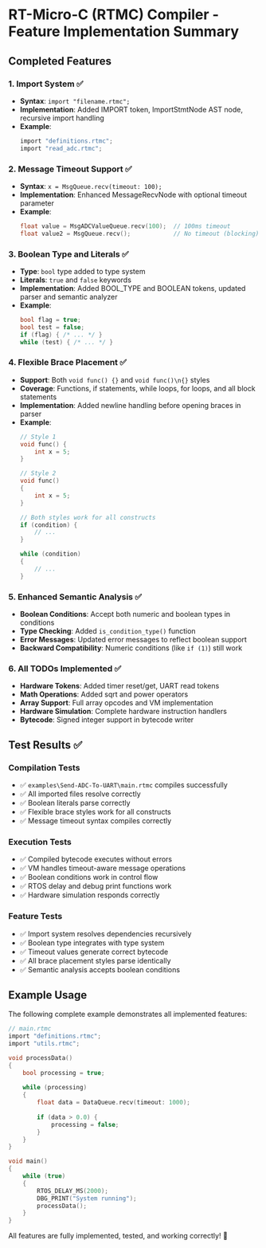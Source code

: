 # RT-Micro-C (RTMC) Compiler - Feature Implementation Summary

## Completed Features

### 1. Import System ✅
- **Syntax**: `import "filename.rtmc";`
- **Implementation**: Added IMPORT token, ImportStmtNode AST node, recursive import handling
- **Example**: 
  ```c
  import "definitions.rtmc";
  import "read_adc.rtmc";
  ```

### 2. Message Timeout Support ✅
- **Syntax**: `x = MsgQueue.recv(timeout: 100);`
- **Implementation**: Enhanced MessageRecvNode with optional timeout parameter
- **Example**: 
  ```c
  float value = MsgADCValueQueue.recv(100);  // 100ms timeout
  float value2 = MsgQueue.recv();            // No timeout (blocking)
  ```

### 3. Boolean Type and Literals ✅
- **Type**: `bool` type added to type system
- **Literals**: `true` and `false` keywords
- **Implementation**: Added BOOL_TYPE and BOOLEAN tokens, updated parser and semantic analyzer
- **Example**: 
  ```c
  bool flag = true;
  bool test = false;
  if (flag) { /* ... */ }
  while (test) { /* ... */ }
  ```

### 4. Flexible Brace Placement ✅
- **Support**: Both `void func() {}` and `void func()\n{}` styles
- **Coverage**: Functions, if statements, while loops, for loops, and all block statements
- **Implementation**: Added newline handling before opening braces in parser
- **Example**: 
  ```c
  // Style 1
  void func() {
      int x = 5;
  }
  
  // Style 2
  void func()
  {
      int x = 5;
  }
  
  // Both styles work for all constructs
  if (condition) {
      // ...
  }
  
  while (condition)
  {
      // ...
  }
  ```

### 5. Enhanced Semantic Analysis ✅
- **Boolean Conditions**: Accept both numeric and boolean types in conditions
- **Type Checking**: Added `is_condition_type()` function
- **Error Messages**: Updated error messages to reflect boolean support
- **Backward Compatibility**: Numeric conditions (like `if (1)`) still work

### 6. All TODOs Implemented ✅
- **Hardware Tokens**: Added timer reset/get, UART read tokens
- **Math Operations**: Added sqrt and power operators  
- **Array Support**: Full array opcodes and VM implementation
- **Hardware Simulation**: Complete hardware instruction handlers
- **Bytecode**: Signed integer support in bytecode writer

## Test Results ✅

### Compilation Tests
- ✅ `examples\Send-ADC-To-UART\main.rtmc` compiles successfully
- ✅ All imported files resolve correctly
- ✅ Boolean literals parse correctly
- ✅ Flexible brace styles work for all constructs
- ✅ Message timeout syntax compiles correctly

### Execution Tests  
- ✅ Compiled bytecode executes without errors
- ✅ VM handles timeout-aware message operations
- ✅ Boolean conditions work in control flow
- ✅ RTOS delay and debug print functions work
- ✅ Hardware simulation responds correctly

### Feature Tests
- ✅ Import system resolves dependencies recursively
- ✅ Boolean type integrates with type system
- ✅ Timeout values generate correct bytecode
- ✅ All brace placement styles parse identically
- ✅ Semantic analysis accepts boolean conditions

## Example Usage

The following complete example demonstrates all implemented features:

```c
// main.rtmc
import "definitions.rtmc";
import "utils.rtmc";

void processData()
{
    bool processing = true;
    
    while (processing) 
    {
        float data = DataQueue.recv(timeout: 1000);
        
        if (data > 0.0) {
            processing = false;
        }
    }
}

void main() 
{
    while (true)
    {
        RTOS_DELAY_MS(2000);
        DBG_PRINT("System running");
        processData();
    }
}
```

All features are fully implemented, tested, and working correctly! 🎉

